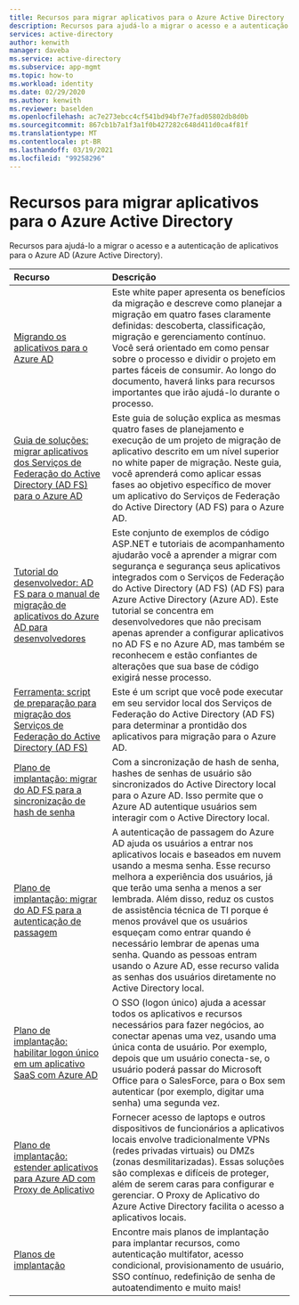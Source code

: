 ```yaml
---
title: Recursos para migrar aplicativos para o Azure Active Directory | Microsoft Docs
description: Recursos para ajudá-lo a migrar o acesso e a autenticação de aplicativos para o Azure AD (Azure Active Directory).
services: active-directory
author: kenwith
manager: daveba
ms.service: active-directory
ms.subservice: app-mgmt
ms.topic: how-to
ms.workload: identity
ms.date: 02/29/2020
ms.author: kenwith
ms.reviewer: baselden
ms.openlocfilehash: ac7e273ebcc4cf541bd94bf7e7fad05802db8d0b
ms.sourcegitcommit: 867cb1b7a1f3a1f0b427282c648d411d0ca4f81f
ms.translationtype: MT
ms.contentlocale: pt-BR
ms.lasthandoff: 03/19/2021
ms.locfileid: "99258296"
---
```

# <a name="resources-for-migrating-applications-to-azure-active-directory"></a>Recursos para migrar aplicativos para o Azure Active Directory

Recursos para ajudá-lo a migrar o acesso e a autenticação de aplicativos para o Azure AD (Azure Active Directory).

| Recurso  | Descrição  |
|:-----------|:-------------|
|[Migrando os aplicativos para o Azure AD](https://aka.ms/migrateapps/whitepaper) | Este white paper apresenta os benefícios da migração e descreve como planejar a migração em quatro fases claramente definidas: descoberta, classificação, migração e gerenciamento contínuo. Você será orientado em como pensar sobre o processo e dividir o projeto em partes fáceis de consumir. Ao longo do documento, haverá links para recursos importantes que irão ajudá-lo durante o processo. |
|[Guia de soluções: migrar aplicativos dos Serviços de Federação do Active Directory (AD FS) para o Azure AD](./migrate-adfs-apps-to-azure.md) | Este guia de solução explica as mesmas quatro fases de planejamento e execução de um projeto de migração de aplicativo descrito em um nível superior no white paper de migração. Neste guia, você aprenderá como aplicar essas fases ao objetivo específico de mover um aplicativo do Serviços de Federação do Active Directory (AD FS) para o Azure AD.|
|[Tutorial do desenvolvedor: AD FS para o manual de migração de aplicativos do Azure AD para desenvolvedores](https://aka.ms/adfsplaybook) | Este conjunto de exemplos de código ASP.NET e tutoriais de acompanhamento ajudarão você a aprender a migrar com segurança e segurança seus aplicativos integrados com o Serviços de Federação do Active Directory (AD FS) (AD FS) para Azure Active Directory (Azure AD). Este tutorial se concentra em desenvolvedores que não precisam apenas aprender a configurar aplicativos no AD FS e no Azure AD, mas também se reconhecem e estão confiantes de alterações que sua base de código exigirá nesse processo.|
| [Ferramenta: script de preparação para migração dos Serviços de Federação do Active Directory (AD FS)](https://aka.ms/migrateapps/adfstools) | Este é um script que você pode executar em seu servidor local dos Serviços de Federação do Active Directory (AD FS) para determinar a prontidão dos aplicativos para migração para o Azure AD.|
| [Plano de implantação: migrar do AD FS para a sincronização de hash de senha](https://aka.ms/ADFSTOPHSDPDownload) | Com a sincronização de hash de senha, hashes de senhas de usuário são sincronizados do Active Directory local para o Azure AD. Isso permite que o Azure AD autentique usuários sem interagir com o Active Directory local.| 
| [Plano de implantação: migrar do AD FS para a autenticação de passagem](https://aka.ms/ADFSTOPTADPDownload)|A autenticação de passagem do Azure AD ajuda os usuários a entrar nos aplicativos locais e baseados em nuvem usando a mesma senha. Esse recurso melhora a experiência dos usuários, já que terão uma senha a menos a ser lembrada. Além disso, reduz os custos de assistência técnica de TI porque é menos provável que os usuários esqueçam como entrar quando é necessário lembrar de apenas uma senha. Quando as pessoas entram usando o Azure AD, esse recurso valida as senhas dos usuários diretamente no Active Directory local.|
| [Plano de implantação: habilitar logon único em um aplicativo SaaS com Azure AD](https://aka.ms/SSODPDownload) | O SSO (logon único) ajuda a acessar todos os aplicativos e recursos necessários para fazer negócios, ao conectar apenas uma vez, usando uma única conta de usuário. Por exemplo, depois que um usuário conecta-se, o usuário poderá passar do Microsoft Office para o SalesForce, para o Box sem autenticar (por exemplo, digitar uma senha) uma segunda vez. 
| [Plano de implantação: estender aplicativos para Azure AD com Proxy de Aplicativo](https://aka.ms/AppProxyDPDownload)| Fornecer acesso de laptops e outros dispositivos de funcionários a aplicativos locais envolve tradicionalmente VPNs (redes privadas virtuais) ou DMZs (zonas desmilitarizadas). Essas soluções são complexas e difíceis de proteger, além de serem caras para configurar e gerenciar. O Proxy de Aplicativo do Azure Active Directory facilita o acesso a aplicativos locais. |
| [Planos de implantação](../fundamentals/active-directory-deployment-plans.md) | Encontre mais planos de implantação para implantar recursos, como autenticação multifator, acesso condicional, provisionamento de usuário, SSO contínuo, redefinição de senha de autoatendimento e muito mais! |